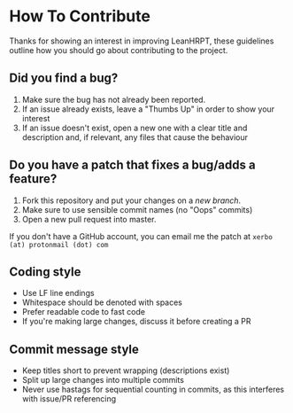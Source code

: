 # How To Contribute

Thanks for showing an interest in improving LeanHRPT, these guidelines outline how you should go about contributing to the project.

## Did you find a bug?

1. Make sure the bug has not already been reported.
2. If an issue already exists, leave a "Thumbs Up" in order to show your interest
3. If an issue doesn't exist, open a new one with a clear title and description and, if relevant, any files that cause the behaviour

## Do you have a patch that fixes a bug/adds a feature?

1. Fork this repository and put your changes on a *new branch*.
2. Make sure to use sensible commit names (no "Oops" commits)
3. Open a new pull request into master.

If you don't have a GitHub account, you can email me the patch at `xerbo (at) protonmail (dot) com`

## Coding style

- Use LF line endings
- Whitespace should be denoted with spaces
- Prefer readable code to fast code
- If you're making large changes, discuss it before creating a PR

## Commit message style

- Keep titles short to prevent wrapping (descriptions exist)
- Split up large changes into multiple commits
- Never use hastags for sequential counting in commits, as this interferes with issue/PR referencing
